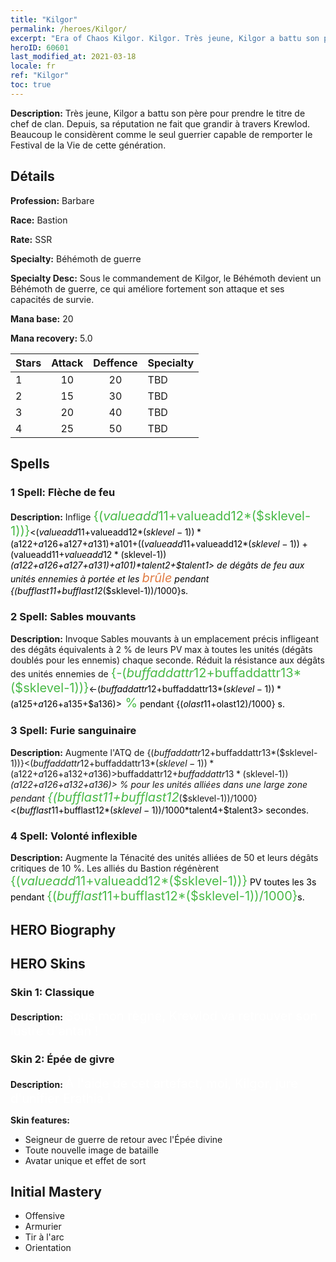 ```yaml
---
title: "Kilgor"
permalink: /heroes/Kilgor/
excerpt: "Era of Chaos Kilgor. Kilgor. Très jeune, Kilgor a battu son père pour prendre le titre de chef de clan. Depuis, sa réputation ne fait que grandir à travers Krewlod. Beaucoup le considèrent comme le seul guerrier capable de remporter le Festival de la Vie de cette génération."
heroID: 60601
last_modified_at: 2021-03-18
locale: fr
ref: "Kilgor"
toc: true
---
```

 **Description:** Très jeune, Kilgor a battu son père pour prendre le titre de chef de clan. Depuis, sa réputation ne fait que grandir à travers Krewlod. Beaucoup le considèrent comme le seul guerrier capable de remporter le Festival de la Vie de cette génération.
## Détails
 **Profession:** Barbare

 **Race:** Bastion

 **Rate:** SSR

 **Specialty:** Béhémoth de guerre

 **Specialty Desc:** Sous le commandement de Kilgor, le Béhémoth devient un Béhémoth de guerre, ce qui améliore fortement son attaque et ses capacités de survie.

 **Mana base:** 20

 **Mana recovery:** 5.0


  | Stars   |     Attack     |    Deffence    |      Specialty     |
  |---------|:---------------:|:---------------:|--------------------|
  |    1    | 10 | 20 | TBD |
  |    2    | 15 | 30 | TBD |
  |    3    | 20 | 40 | TBD |
  |    4    | 25 | 50 | TBD |

## Spells
### 1 Spell: Flèche de feu
 **Description:** Inflige <span style="color: #48b946;font-size:20px">{($valueadd11+$valueadd12*($sklevel-1))}</span><span style="color: black"><($valueadd11+$valueadd12*($sklevel-1))*($a122+$a126+$a127+$a131)+$a101+(($valueadd11+$valueadd12*($sklevel-1))+($valueadd11+$valueadd12*($sklevel-1))*($a122+$a126+$a127+$a131)+$a101)*$talent2+$talent1> de dégâts de feu aux unités ennemies à portée et les <span style="color: #e07c44;font-size:20px">brûle</span><span style="color: black"> pendant {($bufflast11+$bufflast12*($sklevel-1))/1000}s.

### 2 Spell: Sables mouvants
 **Description:** Invoque Sables mouvants à un emplacement précis infligeant des dégâts équivalents à 2 % de leurs PV max à toutes les unités (dégâts doublés pour les ennemis) chaque seconde. Réduit la résistance aux dégâts des unités ennemies de <span style="color: #48b946;font-size:20px">{-($buffaddattr12+$buffaddattr13*($sklevel-1))}</span><span style="color: black"><-($buffaddattr12+$buffaddattr13*($sklevel-1))*($a125+$a126+$a135+$a136)><span style="color: #48b946;font-size:20px"> %</span><span style="color: black"> pendant {($olast11+$olast12)/1000} s.

### 3 Spell: Furie sanguinaire
 **Description:** Augmente l'ATQ de {($buffaddattr12+$buffaddattr13*($sklevel-1))}<($buffaddattr12+$buffaddattr13*($sklevel-1))*($a122+$a126+$a132+$a136)> % et le drain de vie de {($buffaddattr22+$buffaddattr23*($sklevel-1))}<($buffaddattr12+$buffaddattr13*($sklevel-1))*($a122+$a126+$a132+$a136)> % pour les unités alliées dans une large zone pendant <span style="color: #48b946;font-size:20px">{($bufflast11+$bufflast12*($sklevel-1))/1000}</span><span style="color: black"><($bufflast11+$bufflast12*($sklevel-1))/1000*$talent4+$talent3> secondes.

### 4 Spell: Volonté inflexible
 **Description:** Augmente la Ténacité des unités alliées de 50 et leurs dégâts critiques de 10 %. Les alliés du Bastion régénèrent <span style="color: #48b946;font-size:20px">{($valueadd11+$valueadd12*($sklevel-1))}</span><span style="color: black"> PV toutes les 3s pendant <span style="color: #48b946;font-size:20px">{($bufflast11+$bufflast12*($sklevel-1))/1000}</span><span style="color: black">s.


## HERO Biography

## HERO Skins
### Skin 1: **Classique**

 **Description:** <span style="color: #ffffff;font-size:20px">Sous mon règne, Krewlod va retrouver son lustre d'antan ! </span>


### Skin 2: **Épée de givre**

 **Description:** <span style="color: #ffffff;font-size:20px">À l'aide de cet artefact, moi, Kilgor, jure d'unifier Erathia !</span>

 **Skin features:** 

   - Seigneur de guerre de retour avec l'Épée divine
   - Toute nouvelle image de bataille
   - Avatar unique et effet de sort


## Initial Mastery
   - Offensive
   - Armurier
   - Tir à l'arc
   - Orientation
